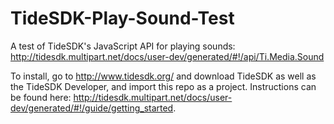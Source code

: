 TideSDK-Play-Sound-Test
=======================

A test of TideSDK's JavaScript API for playing sounds: http://tidesdk.multipart.net/docs/user-dev/generated/#!/api/Ti.Media.Sound

To install, go to http://www.tidesdk.org/ and download TideSDK as well as the TideSDK Developer, and import this repo as a project. Instructions can be found here: http://tidesdk.multipart.net/docs/user-dev/generated/#!/guide/getting_started.
